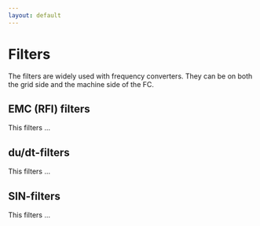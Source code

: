```yaml
---
layout: default
---
```


# Filters

The filters are widely used with frequency converters. They can be on both the grid side and the machine side of the FC.

## EMC (RFI) filters

This filters ...

## du/dt-filters

This filters ...

## SIN-filters

This filters ...
